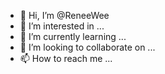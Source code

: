 - 👋 Hi, I’m @ReneeWee
- 👀 I’m interested in ...
- 🌱 I’m currently learning ...
- 💞️ I’m looking to collaborate on ...
- 📫 How to reach me ...

<!---
ReneeWee/ReneeWee is a ✨ special ✨ repository because its `README.md` (this file) appears on your GitHub profile.
You can click the Preview link to take a look at your changes.
--->
